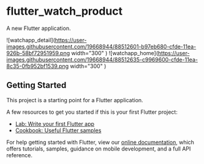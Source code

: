 # flutter_watch_product

A new Flutter application.


![watchapp_detail](https://user-images.githubusercontent.com/19668944/88512601-b97eb680-cfde-11ea-926b-58bf72951959.png width="300" )
![watchapp_home](https://user-images.githubusercontent.com/19668944/88512635-c9969600-cfde-11ea-8c35-0fb952bf1539.png width="300" )


## Getting Started

This project is a starting point for a Flutter application.

A few resources to get you started if this is your first Flutter project:

- [Lab: Write your first Flutter app](https://flutter.dev/docs/get-started/codelab)
- [Cookbook: Useful Flutter samples](https://flutter.dev/docs/cookbook)

For help getting started with Flutter, view our
[online documentation](https://flutter.dev/docs), which offers tutorials,
samples, guidance on mobile development, and a full API reference.
